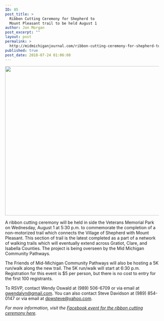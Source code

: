 ```yaml
---
ID: 85
post_title: >
  Ribbon Cutting Ceremony for Shepherd to
  Mount Pleasant trail to be held August 1
author: Jon Morgan
post_excerpt: ""
layout: post
permalink: >
  http://midmichiganjournal.com/ribbon-cutting-ceremony-for-shepherd-to-mount-pleasant-trail-to-be-held-august-1
published: true
post_date: 2018-07-24 01:06:08
---
```

<p><img src="http://midmichiganjournal.com/wp-content/uploads/2018/07/null.png" width="624" height="489" alt="" title=""></p>
<p>A ribbon cutting ceremony will be held in side the Veterans Memorial Park on Wednesday, August 1 at 5:30 p.m. to commemorate the completion of a non-motorized trail which connects the Village of Shepherd with Mount Pleasant. This section of trail is the latest completed as a part of a network of walking trails which will eventually extend across Gratiot, Clare, and Isabella Counties. The project is being overseen by the Mid Michigan Community Pathways.</p>
<p>The Friends of Mid-Michigan Community Pathways will also be hosting a 5K run/walk along the new trail. The 5K run/walk will start at 6:30 p.m. Registration for this event is $5 per person, but there is no cost to entry for the first 100 registrants.</p>
<p>To RSVP, contact Wendy Oswald at (989) 506-6709 or via email at <a href="mailto:gwendalyn@gmail.com">gwendalyn@gmail.com</a>. You can also contact Steve Davidson at (989) 854-0147 or via email at <a href="mailto:dpwsteve@yahoo.com">dpwsteve@yahoo.com</a>.</p>
<p><i>For more information, visit the <a href="https://www.facebook.com/events/2339377889622188/">Facebook event for the ribbon cutting ceremony here</a>.</i></p>